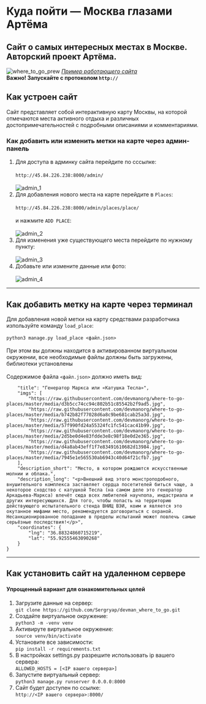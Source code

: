 # Куда пойти — Москва глазами Артёма
## Cайт о самых интересных местах в Москве. Авторский проект Артёма.
![where_to_go_prew](https://user-images.githubusercontent.com/99894266/194736763-58a2ed39-4340-4031-8c8e-a2b6d47667be.jpg)
*[Пример работающего сайта](http://45.84.226.238:8000/)*
<br>**Важно! Запускайте с протоколом `http://`**
## Как устроен сайт
Сайт представляет собой интерактивную карту Москвы, на которой отмечаются места активного отдыха и различных достопримечательностей с подробными описаниями и комментариями.
### Как добавить или изменить метки на карте через админ-панель
1. Для доступа в админку сайта перейдите по сссылке:
<br><br>`http://45.84.226.238:8000/admin/`
<br><br>![admin_1](https://user-images.githubusercontent.com/99894266/194737078-280eb029-410c-4c0f-9890-8bbf5334f69f.jpg)
1. Для добавления нового места на карте перейдите в `Places`:
<br><br>`http://45.84.226.238:8000/admin/places/place/`
<br><br> и нажмите `ADD PLACE`:
<br><br>![admin_2](https://user-images.githubusercontent.com/99894266/194737430-8d9fd208-b375-4352-b707-edc800a2317d.jpg)
1. Для изменения уже существующего места перейдите по нужному пункту:
<br><br>![admin_3](https://user-images.githubusercontent.com/99894266/194737488-4f3381a2-5d8d-4922-830a-803a5c1bb0cd.jpg)
1. Добавьте или измените данные или фото:
<br><br>![admin_4](https://user-images.githubusercontent.com/99894266/194737540-87e56f77-62e7-41eb-829f-d4d43e95bada.jpg)
***
## Как добавить метку на карте через терминал
Для добавления новой метки на карту средствами разработчика изпользуйте команду `load_place`:
<br><br>`python3 manage.py load_place <файл.json>`
<br><br>При этом вы должны находится в активированном виртуальном окружении, все необходимые файлы должны быть загружены, библиотеки установлены
<br><br>Содержимое файла `<файл.json>` должно иметь вид:
```{
    "title": "Генератор Маркса или «Катушка Тесла»",
    "imgs": [
        "https://raw.githubusercontent.com/devmanorg/where-to-go-places/master/media/d3b5cc74cc94c802b51c85542b2f9ad5.jpg",
        "https://raw.githubusercontent.com/devmanorg/where-to-go-places/master/media/b742b82f77028d6a8c9be681cab25a3d.jpg",
        "https://raw.githubusercontent.com/devmanorg/where-to-go-places/master/media/57f990fd24a55324fc1fc541cac41b99.jpg",
        "https://raw.githubusercontent.com/devmanorg/where-to-go-places/master/media/2d5be0d4e83fdde3e8c98f18e0d2e365.jpg",
        "https://raw.githubusercontent.com/devmanorg/where-to-go-places/master/media/d4a8ab43eff1f7e83491610682d13984.jpg",
        "https://raw.githubusercontent.com/devmanorg/where-to-go-places/master/media/7945e1e565530ab6943c40d64f21cfb7.jpg"
    ],
    "description_short": "Место, в котором рождаются искусственные молнии и облака.",
    "description_long": "<p>Внешний вид этого монстроподобного, внушительного комплекса заставляет сердца посетителей биться чаще, а некоторое сходство с катушкой Тесла (на самом деле это генератор Аркадьева-Маркса) влечёт сюда всех любителей научпопа, индастриала и других интересующихся. Для того, чтобы попасть на территорию действующего испытательного стенда ВНИЦ ВЭИ, коим и является это окутанное мифами место, рекомендуется договориться с охраной. Несанкционированное попадание в пределы испытаний может повлечь самые серьёзные последствия!</p>",
    "coordinates": {
        "lng": "36.88324860715219",
        "lat": "55.92555463090268"
    }
}
```
***
## Как установить сайт на удаленном сервере
#### Упрощенный вариант для ознакомительных целей
1. Загрузите данные на сервер:
<br>`git clone https://github.com/Sergryap/devman_where_to_go.git`
1. Создайте виртуальное окружение:
<br>`python3 -m -venv venv`
1. Активируте виртуальное окружение:
<br>`source venv/bin/activate`
1. Установите все зависимости:
<br>`pip install -r requirements.txt`
1. В настройках settings.py разрешите использовать ip вашего сервера:
<br>`ALLOWED_HOSTS = [<IP вашего сервера>]`
1. Запустите виртуальный сервер:
<br>`python3 manage.py runserver 0.0.0.0:8000`
1. Сайт будет доступен по ссылке:
<br>`http://<IP вашего сервера>:8000/`

